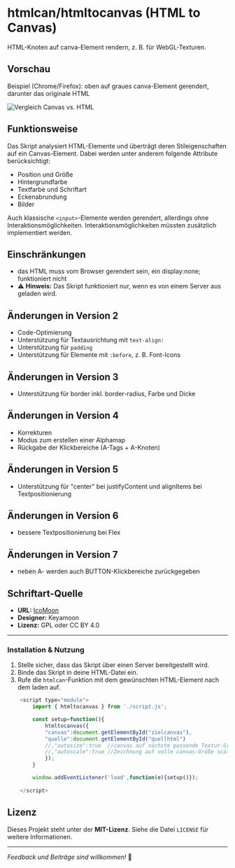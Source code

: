# htmlcan/htmltocanvas (HTML to Canvas)

HTML-Knoten auf canva-Element rendern, z. B. für WebGL-Texturen.

## Vorschau
Beispiel (Chrome/Firefox): oben auf graues canva-Element gerendert, darunter das originale HTML

![Vergleich Canvas vs. HTML](https://raw.githubusercontent.com/polygontwist/htmlcan/refs/heads/main/screenshot.png)

## Funktionsweise
Das Skript analysiert HTML-Elemente und überträgt deren Stileigenschaften auf ein Canvas-Element. 
Dabei werden unter anderem folgende Attribute berücksichtigt:

- Position und Größe
- Hintergrundfarbe
- Textfarbe und Schriftart
- Eckenabrundung
- Bilder

Auch klassische `<input>`-Elemente werden gerendert, allerdings ohne Interaktionsmöglichkeiten. Interaktionsmöglichkeiten müssten zusätzlich implementiert werden.

## Einschränkungen
- das HTML muss vom Browser gerendert sein, ein display:none; funktioniert nicht
- ⚠️ **Hinweis:** Das Skript funktioniert nur, wenn es von einem Server aus geladen wird.

## Änderungen in Version 2
- Code-Optimierung
- Unterstützung für Textausrichtung mit `text-align:`
- Unterstützung für `padding`
- Unterstützung für Elemente mit `:before`, z. B. Font-Icons

## Änderungen in Version 3
- Unterstützung für border inkl. border-radius, Farbe und Dicke

## Änderungen in Version 4
- Korrekturen
- Modus zum erstellen einer Alphamap
- Rückgabe der Klickbereiche (A-Tags + A-Knoten)

## Änderungen in Version 5
- Unterstützung für "center" bei justifyContent und alignItems bei Textpositionierung

## Änderungen in Version 6
- bessere Textpositionierung bei Flex
 
## Änderungen in Version 7
- neben A- werden auch BUTTON-Klickbereiche zurückgegeben


## Schriftart-Quelle
- **URL:** [IcoMoon](https://icomoon.io/#icons-icomoon)
- **Designer:** Keyamoon
- **Lizenz:** GPL oder CC BY 4.0

---

### Installation & Nutzung
1. Stelle sicher, dass das Skript über einen Server bereitgestellt wird.
2. Binde das Skript in deine HTML-Datei ein.
3. Rufe die `htmlcan`-Funktion mit dem gewünschten HTML-Element nach dem laden auf.

```js
	<script type="module">
		import { htmltocanvas } from './script.js';	

		const setup=function(){
			htmltocanvas({
			"canvas":document.getElementById("zielcanvas"),
			"quelle":document.getElementById("quellhtml")
			//,"autosize":true  //canvas auf nächste passende Textur-Größe setzen (64,128,256,512,1024,2048)
			//,"autoscale":true //Zeichnung auf volle canvas-Größe scalieren
			});
		}

		window.addEventListener('load',function(e){setup()});
		
	</script>
```

## Lizenz
Dieses Projekt steht unter der **MIT-Lizenz**. Siehe die Datei `LICENSE` für weitere Informationen.

---

_Feedback und Beiträge sind willkommen!_ 🚀

